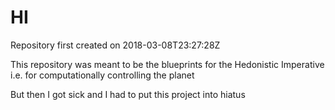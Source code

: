 # HI

Repository first created on 2018-03-08T23:27:28Z

This repository was meant to be the blueprints for the Hedonistic Imperative i.e. for computationally controlling the planet

But then I got sick and I had to put this project into hiatus
